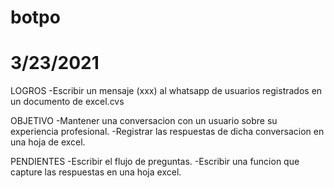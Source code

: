 # botpo
# 3/23/2021

LOGROS
-Escribir un mensaje (xxx) al whatsapp de usuarios registrados en un documento de excel.cvs

OBJETIVO
-Mantener una conversacion con un usuario sobre su experiencia profesional. 
-Registrar las respuestas de dicha conversacion en una hoja de excel.

PENDIENTES
-Escribir el flujo de preguntas.
-Escribir una funcion que capture las respuestas en una hoja excel.
